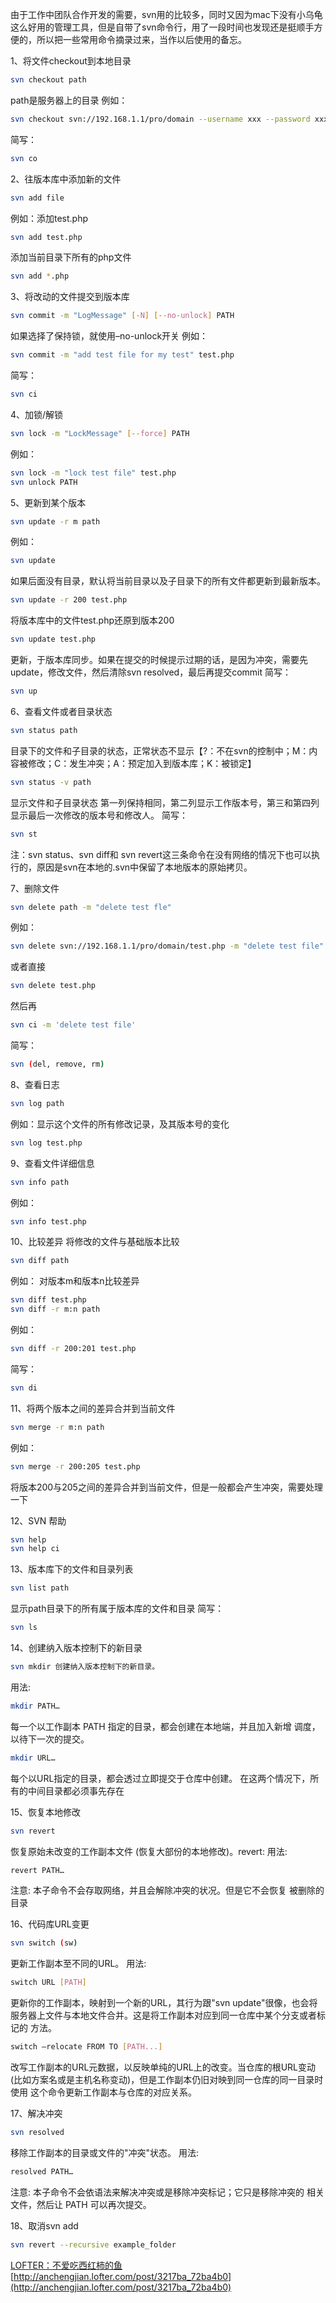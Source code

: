 由于工作中团队合作开发的需要，svn用的比较多，同时又因为mac下没有小乌龟这么好用的管理工具，但是自带了svn命令行，用了一段时间也发现还是挺顺手方便的，所以把一些常用命令摘录过来，当作以后使用的备忘。

1、将文件checkout到本地目录
``` bash
svn checkout path
```
path是服务器上的目录
例如：
``` bash
svn checkout svn://192.168.1.1/pro/domain --username xxx --password xxx
```
简写：
``` bash
svn co 
```

2、往版本库中添加新的文件
``` bash
svn add file
```
例如：添加test.php
``` bash
svn add test.php
```
添加当前目录下所有的php文件
``` bash
svn add *.php
```

3、将改动的文件提交到版本库
``` bash
svn commit -m "LogMessage" [-N] [--no-unlock] PATH
```
如果选择了保持锁，就使用–no-unlock开关
例如：
``` bash
svn commit -m "add test file for my test" test.php
```
简写：
``` bash
svn ci 
```

4、加锁/解锁
``` bash
svn lock -m "LockMessage" [--force] PATH
```
例如：
``` bash
svn lock -m "lock test file" test.php
svn unlock PATH 
```

5、更新到某个版本
``` bash
svn update -r m path
```
例如：
``` bash
svn update
```
如果后面没有目录，默认将当前目录以及子目录下的所有文件都更新到最新版本。
``` bash
svn update -r 200 test.php
```
将版本库中的文件test.php还原到版本200
``` bash
svn update test.php
```
更新，于版本库同步。如果在提交的时候提示过期的话，是因为冲突，需要先update，修改文件，然后清除svn resolved，最后再提交commit
简写：
``` bash
svn up 
```

6、查看文件或者目录状态
``` bash
svn status path
```
目录下的文件和子目录的状态，正常状态不显示【?：不在svn的控制中；M：内容被修改；C：发生冲突；A：预定加入到版本库；K：被锁定】
``` bash
svn status -v path 
```
显示文件和子目录状态
第一列保持相同，第二列显示工作版本号，第三和第四列显示最后一次修改的版本号和修改人。
简写：
``` bash
svn st
```
注：svn status、svn diff和 svn revert这三条命令在没有网络的情况下也可以执行的，原因是svn在本地的.svn中保留了本地版本的原始拷贝。

7、删除文件
``` bash
svn delete path -m "delete test fle"
```
例如：
``` bash
svn delete svn://192.168.1.1/pro/domain/test.php -m "delete test file"
```
或者直接
``` bash
svn delete test.php
```
然后再
``` bash
svn ci -m 'delete test file'
```
简写：
``` bash
svn (del, remove, rm) 
```

8、查看日志
``` bash
svn log path
```
例如：显示这个文件的所有修改记录，及其版本号的变化 
``` bash
svn log test.php
```

9、查看文件详细信息
``` bash
svn info path
```
例如：
``` bash
svn info test.php 
```

10、比较差异
将修改的文件与基础版本比较
``` bash
svn diff path
```
例如： 对版本m和版本n比较差异
``` bash
svn diff test.php
svn diff -r m:n path
```
例如：
``` bash
svn diff -r 200:201 test.php
```
简写：
``` bash
svn di 
```

11、将两个版本之间的差异合并到当前文件
``` bash
svn merge -r m:n path
```
例如：
``` bash
svn merge -r 200:205 test.php
```
将版本200与205之间的差异合并到当前文件，但是一般都会产生冲突，需要处理一下

12、SVN 帮助 
``` bash
svn help
svn help ci 
```

13、版本库下的文件和目录列表
``` bash
svn list path
```
显示path目录下的所有属于版本库的文件和目录
简写：
``` bash
svn ls 
```

14、创建纳入版本控制下的新目录
``` bash
svn mkdir 创建纳入版本控制下的新目录。
```
用法:
``` bash
mkdir PATH…
```
每一个以工作副本 PATH 指定的目录，都会创建在本地端，并且加入新增
调度，以待下一次的提交。
``` bash
mkdir URL…
```
每个以URL指定的目录，都会透过立即提交于仓库中创建。
在这两个情况下，所有的中间目录都必须事先存在 

15、恢复本地修改
``` bash
svn revert 
```
恢复原始未改变的工作副本文件 (恢复大部份的本地修改)。revert:
用法: 
``` bash
revert PATH…
```
注意: 本子命令不会存取网络，并且会解除冲突的状况。但是它不会恢复
被删除的目录 

16、代码库URL变更
``` bash
svn switch (sw)
```
更新工作副本至不同的URL。
用法: 
``` bash
switch URL [PATH]
```
更新你的工作副本，映射到一个新的URL，其行为跟"svn update"很像，也会将
服务器上文件与本地文件合并。这是将工作副本对应到同一仓库中某个分支或者标记的
方法。
``` bash
switch –relocate FROM TO [PATH...]
```
改写工作副本的URL元数据，以反映单纯的URL上的改变。当仓库的根URL变动
(比如方案名或是主机名称变动)，但是工作副本仍旧对映到同一仓库的同一目录时使用
这个命令更新工作副本与仓库的对应关系。 

17、解决冲突
``` bash
svn resolved
```
移除工作副本的目录或文件的"冲突"状态。
用法: 
``` bash
resolved PATH…
```
注意: 本子命令不会依语法来解决冲突或是移除冲突标记；它只是移除冲突的
相关文件，然后让 PATH 可以再次提交。 

18、取消svn add
``` bash
svn revert --recursive example_folder
```

[LOFTER：不爱吃西红柿的鱼](http://anchengjian.lofter.com)   [http://anchengjian.lofter.com/post/3217ba_72ba4b0](http://anchengjian.lofter.com/post/3217ba_72ba4b0)